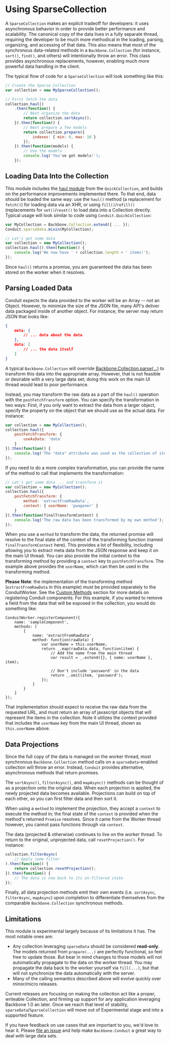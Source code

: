 # Using SparseCollection
A `SparseCollection` makes an explicit tradeoff for developers: it uses asynchronous behavior in order to provide
better performance and scalability.  The canonical copy of the data lives in a fully separate thread, requiring the
developer to be much more methodical in the loading, parsing, organizing, and accessing of that data.  This also
means that most of the synchronous data-related methods in a `Backbone.Collection` (for instance, `sort()`, `find()`,
and others) will intentionally throw an error.  This class provides asynchronous replacements, however, enabling much 
more powerful data handling in the client.

The typical flow of code for a `SparseCollection` will look something like this:

```javascript
// Create the Sparse Collection
var collection = new MySparseCollection();

// First fetch the data
collection.haul()
    .then(function() {
        // Next organize the data
        return collection.sortAsync();
    }).then(function() {
        // Next prepare a few models
        return collection.prepare({ 
            indexes: { min: 0, max: 10 }
        });
    }).then(function(models) {
        // Use the models
        console.log('You've got models!');
    });
```


## Loading Data Into the Collection
This module includes the [haul module](../QuickCollection/haul.html) from the `QuickCollection`, and builds on the
performance improvements implemented there.  To that end, data should be loaded the same way:  use the `haul()` method 
(a replacement for `fetch()`) for loading data via an XHR, or using `fill()`/`refill()` (replacements for 
`set()`/`reset()` to load data into a Collection directly.  Typical usage will look similar to code using 
`Conduit.QuickCollection`:

```javascript
var MyCollection = Backbone.Collection.extend({ ... });
Conduit.sparseData.mixin(MyCollection);

// Let's get some data
var collection = new MyCollection();
collection.haul().then(function() {
    console.log('We now have ' + collection.length + ' items!');
});
```

Since `haul()` returns a promise, you are guaranteed the data has been stored on the worker when it resolves.

## Parsing Loaded Data
Conduit expects the data provided to the worker will be an Array -- not an Object.  However, to minimize
the size of the JSON file, many API's deliver data packaged inside of another object.  For instance, the server may
return JSON that looks like:

```json
{
    meta: {
        // ... data about the data
    },
    data: [
        // ... the data itself
    ]
}
```

A typical `Backbone.Collection` will override [Backbone.Collection.parse(...)](http://backbonejs.org/#Collection-parse)
to transform  this data into the appropriate array.  However, that is not feasible or desirable with a very large data 
set; doing this work on the main UI thread would lead to poor performance.

Instead, you may transform the raw data as a part of the `haul()` operation with the `postFetchTransform` option.  You
can  specify the transformation in two ways:  First, if you only want to extract the data from a larger object, specify
the property on the object that we should use as the actual data.  For instance:

```javascript
var collection = new MyCollection();
collection.haul({
    postFetchTransform: {
        useAsData: 'data'
    }
}).then(function() {
    console.log('The "data" attribute was used as the collection of items');
});
```

If you need to do a more complex transformation, you can provide the name of the method to call that implements the
transformation:

```javascript
// Let's get some data ... and transform it
var collection = new MyCollection();
collection.haul({
    postFetchTransform: {
        method: 'extractFromRawData`,
        context: { userName: 'pwagener' }
    }
}).then(function(finalTransformContext) {
    console.log('The raw data has been transformed by my own method');
});
```

When you use a `method` to transform the data, the returned promise will resolve to the final state of the context of 
the transforming function (named `finalTransformContext` here).  This provides a lot of flexibility, including allowing
you to extract meta data from  the JSON response and keep it on the main UI thread.  You can also provide the initial
context to the transforming method by providing a `context` key to `postFetchTransform`.  The example above provides the
`userName`, which can then be used in the transforming method.

**Please Note**: the implementation of the transforming method (`extractFromRawData` in this example) must be provided 
separately to the ConduitWorker. See the [Custom Methods](customMethods.html) section for more details on registering
Conduit components.  For this example,  if you wanted to remove  a field from the data that will be exposed in the 
collection, you would do something like:

    ConduitWorker.registerComponent({
        name: 'sampleComponent',
        methods: [
            {
                name: 'extractFromRawData'
                method: function(rawData) {
                    var userName = this.userName;
                    return _.map(rawData.data, function(item) {
                        // Add the name from the main thread
                        var result = _.extend({}, { name: userName }, item);

                        // Don't include 'password' in the data
                        return _.omit(item, 'password');
                    });
                }
            }
        ]
    });

That implementation should expect to receive the raw data from the requested URL, and must return an array of javascript
objects that will represent the items in the collection.  Note it utilizes the context provided that includes the
`userName` key from the main UI thread, shown as `this.userName` above.

## Data Projections
Since the full copy of the data is managed on the worker thread, most synchronous `Backbone.Collection` method calls
on a `sparseData`-enabled collection will throw an error.  Instead, `Conduit` provides alternative, asynchronous methods
that return promises.

The `sortAsync()`, `filterAsync()`, and `mapAsync()` methods can be thought of as a projection onto the original data.
When each projection is applied, the newly projected data becomes available.  Projections can build on top of each other,
so you can first filter data and then sort it.

When using a `method` to implement the projection, they accept a `context` to execute the method in; the final state of 
the `context` is provided when the method's returned `Promise` resolves.  Since it came from the Worker thread however,
you cannot pass functions through via `context`.

The data (projected & otherwise) continues to live on the worker thread.  To return to the original, unprojected data,
call `resetProjection()`.  For instance:

```javascript
collection.filterAsync(
    // Apply some filter
).then(function() {
    return collection.resetProjection();
}).then(function() {
    // The data is now back to its un-filtered state
});
```

Finally, all data projection methods emit their own events (i.e. `sortAsync`, `filterAsync`, `mapAsync`) upon completion
to differentiate themselves from the comparable `Backbone.Collection` synchronous methods.


## Limitations
This module is experimental largely because of its limitations it has.  The most notable ones are:

- Any collection leveraging `sparseData` should be considered **read-only**.  The models returned from `prepare(...)`
are perfectly functional, so feel free to update those.  But bear in mind changes to those models will not automatically
propagate to the data on the worker thread.  You may propagate the data back to the worker yourself via `fill(...)`, but
that will not synchronize the data automatically with the server.
- Many of the calling semantics described above will evolve quickly over minor/micro releases.

Current releases are focusing on making the collection act like a proper, writeable Collection, and firming up support for
any application leveraging Backbone 1.0 an later.  Once we reach that level of stability, `sparseData`/`SparseCollection`
will move out of Experimental stage and into a supported feature.

If you have feedback on use cases that are important to you, we'd love to hear it.  Please
[file an issue](https://github.com/pwagener/backbone.conduit/issues) and help make `Backbone.Conduit` a great way to 
deal with large data sets.